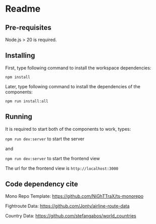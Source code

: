 # Readme

## Pre-requisites

Node.js > 20 is required.

## Installing

First, type following command to install the workspace dependencies:

`npm install`

Later, type following command to install the dependencies of the components:

`npm run install:all`

## Running

It is required to start both of the components to work, types:

`npm run dev:server` to start the server

and

`npm run dev:server` to start the frontend view

The url for the frontend view is `http://localhost:3000`

## Code dependency cite

Mono Repo Template: https://github.com/NiGhTTraX/ts-monorepo

Fightroute Data: https://github.com/Jonty/airline-route-data

Country Data: https://github.com/stefangabos/world_countries
